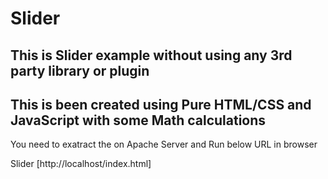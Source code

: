 # Slider

## This is Slider example without using any 3rd party library or plugin

## This is been created using Pure HTML/CSS and JavaScript with some Math calculations

You need to exatract the on Apache Server and Run below URL in browser

Slider [http://localhost/index.html]
